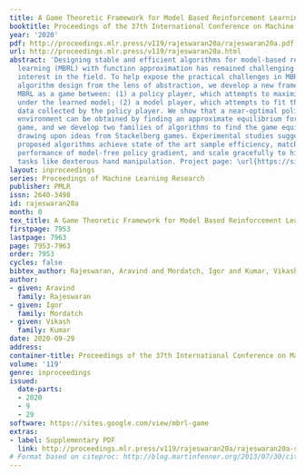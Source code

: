```yaml
---
title: A Game Theoretic Framework for Model Based Reinforcement Learning
booktitle: Proceedings of the 37th International Conference on Machine Learning
year: '2020'
pdf: http://proceedings.mlr.press/v119/rajeswaran20a/rajeswaran20a.pdf
url: http://proceedings.mlr.press/v119/rajeswaran20a.html
abstract: 'Designing stable and efficient algorithms for model-based reinforcement
  learning (MBRL) with function approximation has remained challenging despite growing
  interest in the field. To help expose the practical challenges in MBRL and simplify
  algorithm design from the lens of abstraction, we develop a new framework that casts
  MBRL as a game between: (1) a policy player, which attempts to maximize rewards
  under the learned model; (2) a model player, which attempts to fit the real-world
  data collected by the policy player. We show that a near-optimal policy for the
  environment can be obtained by finding an approximate equilibrium for aforementioned
  game, and we develop two families of algorithms to find the game equilibrium by
  drawing upon ideas from Stackelberg games. Experimental studies suggest that the
  proposed algorithms achieve state of the art sample efficiency, match the asymptotic
  performance of model-free policy gradient, and scale gracefully to high-dimensional
  tasks like dexterous hand manipulation. Project page: \url{https://sites.google.com/view/mbrl-game}.'
layout: inproceedings
series: Proceedings of Machine Learning Research
publisher: PMLR
issn: 2640-3498
id: rajeswaran20a
month: 0
tex_title: A Game Theoretic Framework for Model Based Reinforcement Learning
firstpage: 7953
lastpage: 7963
page: 7953-7963
order: 7953
cycles: false
bibtex_author: Rajeswaran, Aravind and Mordatch, Igor and Kumar, Vikash
author:
- given: Aravind
  family: Rajeswaran
- given: Igor
  family: Mordatch
- given: Vikash
  family: Kumar
date: 2020-09-29
address: 
container-title: Proceedings of the 37th International Conference on Machine Learning
volume: '119'
genre: inproceedings
issued:
  date-parts:
  - 2020
  - 9
  - 29
software: https://sites.google.com/view/mbrl-game
extras:
- label: Supplementary PDF
  link: http://proceedings.mlr.press/v119/rajeswaran20a/rajeswaran20a-supp.pdf
# Format based on citeproc: http://blog.martinfenner.org/2013/07/30/citeproc-yaml-for-bibliographies/
---
```


